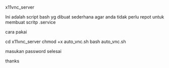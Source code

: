 x11vnc_server

Ini adalah script bash yg dibuat sederhana
agar anda tidak perlu repot untuk membuat scritp .service

cara pakai

cd x11vnc_server
chmod +x auto_vnc.sh
bash auto_vnc.sh

masukan password 
selesai

thanks
